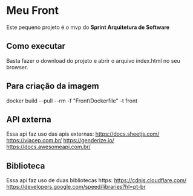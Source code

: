 # Meu Front

Este pequeno projeto é o mvp do **Sprint Arquitetura de Software**

## Como executar

Basta fazer o download do projeto e abrir o arquivo index.html no seu browser.

## Para criação da imagem

docker build --pull --rm -f "Front\Dockerfile" -t front

## API externa

Essa api faz uso das apis externas:
https://docs.sheetjs.com/
https://viacep.com.br/
https://genderize.io/
https://docs.awesomeapi.com.br/

## Biblioteca

Essa api faz uso de duas bibliotecas https:
https://cdnjs.cloudflare.com/
https://developers.google.com/speed/libraries?hl=pt-br